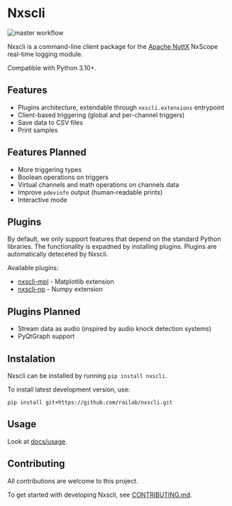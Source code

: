 # Nxscli
![master workflow](https://github.com/railab/nxscli/actions/workflows/master.yml/badge.svg)

Nxscli is a command-line client package for the [Apache NuttX](https://nuttx.apache.org/)
NxScope real-time logging module.

Compatible with Python 3.10+.

## Features

* Plugins architecture, extendable through ``nxscli.extensions`` entrypoint
* Client-based triggering (global and per-channel triggers)
* Save data to CSV files
* Print samples

## Features Planned

* More triggering types
* Boolean operations on triggers
* Virtual channels and math operations on channels data
* Improve `pdevinfo` output (human-readable prints)
* Interactive mode

## Plugins

By default, we only support features that depend on the standard Python libraries.
The functionality is expadned by installing plugins.
Plugins are automatically deteceted by Nxscli.

Available plugins:

* [nxscli-mpl](https://github.com/railab/nxscli-mpl) - Matplotlib extension
* [nxscli-np](https://github.com/railab/nxscli-np) - Numpy extension

## Plugins Planned

* Stream data as audio (inspired by audio knock detection systems)
* PyQtGraph support

## Instalation

Nxscli can be installed by running `pip install nxscli`.

To install latest development version, use:

`pip install git+https://github.com/railab/nxscli.git`

## Usage

Look at [docs/usage](docs/usage.rst).


## Contributing

All contributions are welcome to this project. 

To get started with developing Nxscli, see [CONTRIBUTING.md](CONTRIBUTING.md).

